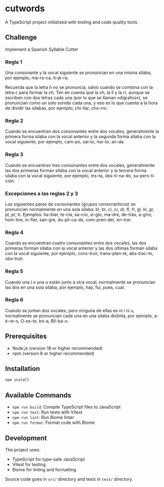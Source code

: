 # cutwords

A TypeScript project initialized with testing and code quality tools.

## Challenge

Implement a Spanish Syllable Cutter

### Regla 1

Una consonante y la vocal siguiente se pronuncian en una misma sílaba, por ejemplo, ma–ra-ca, ti–je-ra.

Recuerda que la letra h no se pronuncia, salvo cuando se combina con la letra c para formar la ch. Ten en cuenta que la ch, la ll y la rr, aunque se escriben con dos letras  cada una (por lo que se llaman «dígrafos»), se pronuncian como un solo sonido cada una, y eso es lo que cuenta a la hora de dividir las sílabas, por ejemplo, chi-llar, cho-rro.

### Regla 2

Cuando se encuentran dos consonantes entre dos vocales, generalmente la primera forma sílaba con la vocal anterior y la segunda forma sílaba con la vocal siguiente, por ejemplo, cam-po, sal-to, har-to, an-da.

### Regla 3

Cuando se encuentran tres consonantes entre dos vocales, generalmente las dos primeras forman sílaba con la vocal anterior y la tercera forma sílaba con la vocal siguiente, por ejemplo, ins-ta, obs-ti-na-do, su-pers-ti-ción.

### Excepciones a las reglas 2 y 3
  Los siguientes pares de consonantes (grupos consonánticos) se pronuncian normalmente en una sola sílaba: bl, br, cl, cr, dr, fl, fr, gl, kl, gr, pl, pr, tr. Ejemplos:
  ha-blar, te-cla, sa-cro, si-glo, ma-dre, de-trás, a-grio;
  hom-bre, in-flar, san-gre, du-pli-ca-do, com-pren-der, en-trar.

### Regla 4

Cuando se encuentran cuatro consonantes entre dos vocales, las dos primeras forman sílaba con la vocal anterior y las dos últimas forman sílaba con la vocal siguiente, por ejemplo, cons-truir, trans–plan-te, abs-trac-to, obs-truir.

### Regla 5

Cuando una i o una u están junto a otra vocal, normalmente se pronuncian las dos en una sola sílaba, por ejemplo, hay, fui, pues, cual.

### Regla 6

Cuando se juntan dos vocales, pero ninguna de ellas es ni i ni u, normalmente se pronuncian cada una en una sílaba distinta, por ejemplo,  a-é-re-o, O-es-te, bo-a, Bil-ba-o.

## Prerequisites

- Node.js (version 18 or higher recommended)
- npm (version 8 or higher recommended)

## Installation

```bash
npm install
```

## Available Commands

- `npm run build`: Compile TypeScript files to JavaScript
- `npm run test`: Run tests with Vitest
- `npm run lint`: Run Biome linter
- `npm run format`: Format code with Biome

## Development

The project uses:
- TypeScript for type-safe JavaScript
- Vitest for testing
- Biome for linting and formatting

Source code goes in `src/` directory and tests in `test/` directory.
